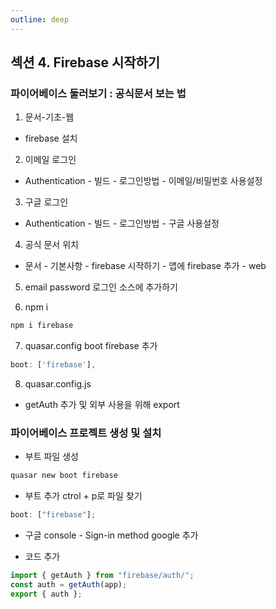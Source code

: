 ```yaml
---
outline: deep
---
```


## 섹션 4. Firebase 시작하기

### 파이어베이스 둘러보기 : 공식문서 보는 법

1. 문서-기초-웹

- firebase 설치

2. 이메일 로그인

- Authentication - 빌드 - 로그인방법 - 이메일/비밀번호 사용설정

3. 구글 로그인

- Authentication - 빌드 - 로그인방법 - 구글 사용설정

4. 공식 문서 위치

- 문서 - 기본사항 - firebase 시작하기 - 앱에 firebase 추가 - web

5. email password 로그인 소스에 추가하기

6. npm i

```sh
npm i firebase
```

7. quasar.config boot firebase 추가

```js
boot: ['firebase'],
```

8. quasar.config.js

- getAuth 추가 및 외부 사용을 위해 export

### 파이어베이스 프로젝트 생성 및 설치

- 부트 파일 생성

```sh
quasar new boot firebase
```

- 부트 추가
  ctrol + p로 파일 찾기

```js [quasar.config.js]
boot: ["firebase"];
```

- 구글 console - Sign-in method google 추가

- 코드 추가

```js [boot/firebase.js]
import { getAuth } from "firebase/auth/";
const auth = getAuth(app);
export { auth };
```
